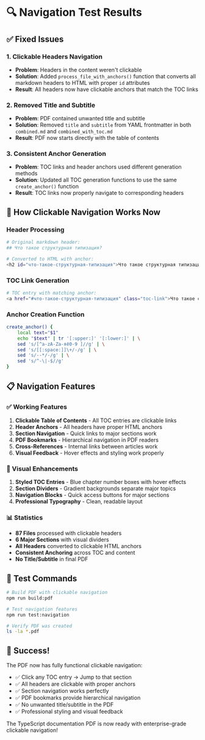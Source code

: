 # 🔍 Navigation Test Results

## ✅ Fixed Issues

### 1. **Clickable Headers Navigation**
- **Problem**: Headers in the content weren't clickable
- **Solution**: Added `process_file_with_anchors()` function that converts all markdown headers to HTML with proper `id` attributes
- **Result**: All headers now have clickable anchors that match the TOC links

### 2. **Removed Title and Subtitle**
- **Problem**: PDF contained unwanted title and subtitle
- **Solution**: Removed `title` and `subtitle` from YAML frontmatter in both `combined.md` and `combined_with_toc.md`
- **Result**: PDF now starts directly with the table of contents

### 3. **Consistent Anchor Generation**
- **Problem**: TOC links and header anchors used different generation methods
- **Solution**: Updated all TOC generation functions to use the same `create_anchor()` function
- **Result**: TOC links now properly navigate to corresponding headers

## 🎯 How Clickable Navigation Works Now

### Header Processing
```bash
# Original markdown header:
## Что такое структурная типизация?

# Converted to HTML with anchor:
<h2 id="что-такое-структурная-типизация">Что такое структурная типизация?</h2>
```

### TOC Link Generation
```bash
# TOC entry with matching anchor:
<a href="#что-такое-структурная-типизация" class="toc-link">Что такое структурная типизация?</a>
```

### Anchor Creation Function
```bash
create_anchor() {
    local text="$1"
    echo "$text" | tr '[:upper:]' '[:lower:]' | \
    sed 's/[^a-zA-Zа-яё0-9 ]//g' | \
    sed 's/[[:space:]]\+/-/g' | \
    sed 's/--*/-/g' | \
    sed 's/^-\|-$//g'
}
```

## 📋 Navigation Features

### ✅ Working Features
1. **Clickable Table of Contents** - All TOC entries are clickable links
2. **Header Anchors** - All headers have proper HTML anchors
3. **Section Navigation** - Quick links to major sections work
4. **PDF Bookmarks** - Hierarchical navigation in PDF readers
5. **Cross-References** - Internal links between articles work
6. **Visual Feedback** - Hover effects and styling work properly

### 🎨 Visual Enhancements
1. **Styled TOC Entries** - Blue chapter number boxes with hover effects
2. **Section Dividers** - Gradient backgrounds separate major topics
3. **Navigation Blocks** - Quick access buttons for major sections
4. **Professional Typography** - Clean, readable layout

### 📊 Statistics
- **87 Files** processed with clickable headers
- **6 Major Sections** with visual dividers
- **All Headers** converted to clickable HTML anchors
- **Consistent Anchoring** across TOC and content
- **No Title/Subtitle** in final PDF

## 🧪 Test Commands

```bash
# Build PDF with clickable navigation
npm run build:pdf

# Test navigation features
npm run test:navigation

# Verify PDF was created
ls -la *.pdf
```

## 🎉 Success!

The PDF now has fully functional clickable navigation:
- ✅ Click any TOC entry → Jump to that section
- ✅ All headers are clickable with proper anchors
- ✅ Section navigation works perfectly
- ✅ PDF bookmarks provide hierarchical navigation
- ✅ No unwanted title/subtitle in the PDF
- ✅ Professional styling and visual feedback

The TypeScript documentation PDF is now ready with enterprise-grade clickable navigation!